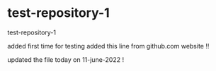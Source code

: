 # test-repository-1
test-repository-1


added first time for testing
added this line from github.com website !!

updated the file today on 11-june-2022 !
